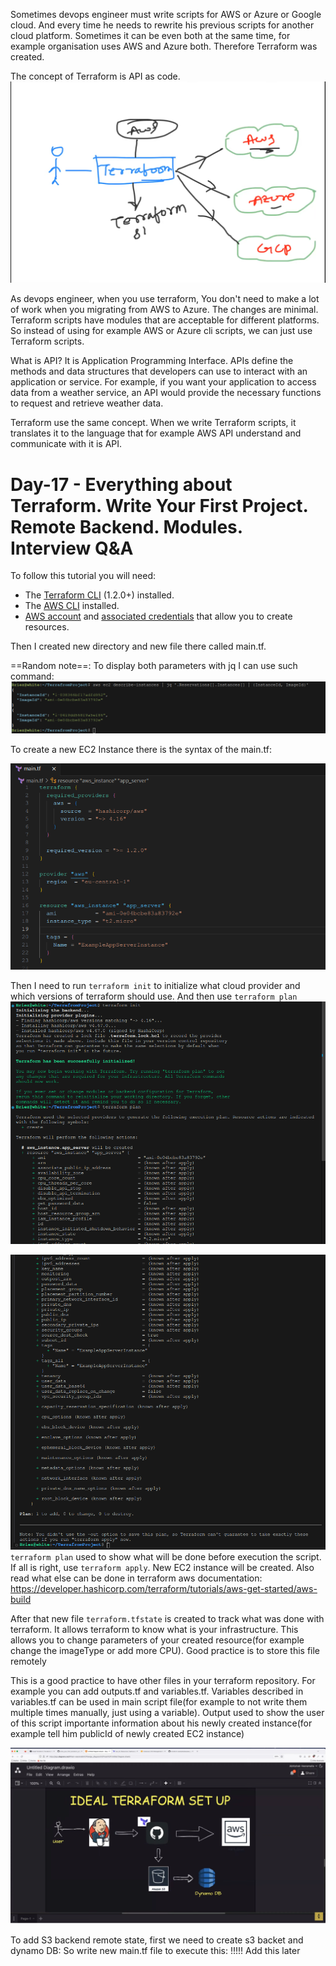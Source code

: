 
Sometimes devops engineer must write scripts for AWS or Azure or Google  cloud. And every time he needs to rewrite his previous scripts for another cloud platform. Sometimes it can be even both at the same time, for example organisation uses AWS and Azure both. Therefore Terraform was created.

The concept of Terraform is API as code.
![](Attachments/Pasted%20image%2020240827170334.png)

As devops engineer, when you use terraform, You don't need to make a lot of work when you migrating from AWS to Azure. The changes are minimal. Terraform scripts have modules that are acceptable for different platforms. So instead of using for example AWS or Azure cli scripts, we can just use Terraform scripts.

What is API? It is Application Programming Interface. APIs define the methods and data structures that developers can use to interact with an application or service. For example, if you want your application to access data from a weather service, an API would provide the necessary functions to request and retrieve weather data.


Terraform use the same concept. When we write Terraform scripts, it translates it to the language that for example AWS API understand and communicate with it is API.

#  Day-17 - Everything about Terraform. Write Your First Project. Remote Backend. Modules. Interview Q&A


To follow this tutorial you will need:

- The [Terraform CLI](https://developer.hashicorp.com/terraform/tutorials/aws-get-started/install-cli) (1.2.0+) installed.
- The [AWS CLI](https://docs.aws.amazon.com/cli/latest/userguide/install-cliv2.html) installed.
- [AWS account](https://aws.amazon.com/free) and [associated credentials](https://docs.aws.amazon.com/general/latest/gr/aws-sec-cred-types.html) that allow you to create resources.

Then I created new directory and new file there called main.tf.

==Random note==: To display both parameters with jq I can use such command:
![](Attachments/Pasted%20image%2020240827184140.png)

To create a new EC2 Instance there is the syntax of the main.tf:

![](Attachments/Pasted%20image%2020240827184408.png)

Then I need to run `terraform init` to initialize what cloud provider and which versions of terraform should use. And then use `terraform plan`
![](Attachments/Pasted%20image%2020240827184724.png)

![](Attachments/Pasted%20image%2020240827184746.png)
`terraform plan` used to show what will be done before execution the script. If all is right, use `terraform apply`. New EC2 instance will be created.
Also read what else can be done in terraform aws documentation: https://developer.hashicorp.com/terraform/tutorials/aws-get-started/aws-build

After that new file `terraform.tfstate` is created to track what was done with  terraform. It allows terraform to know what is your infrastructure. This allows you to change parameters of your created resource(for example change the imageType or add more CPU). Good practice is to store this file remotely

This is a good practice to have other files in your terraform repository. For example you can add outputs.tf and variables.tf. Variables described in variables.tf can be used in main script file(for example to not write them multiple times manually, just using a variable). Output used to show the user of this script importante information about his newly created instance(for example tell him publicId of newly created EC2 instance)

![](Attachments/Pasted%20image%2020240827200806.png)

To add S3 backend remote state, first we need to create s3 backet and dynamo DB:
So write new main.tf file to execute this:
!!!!! Add this later